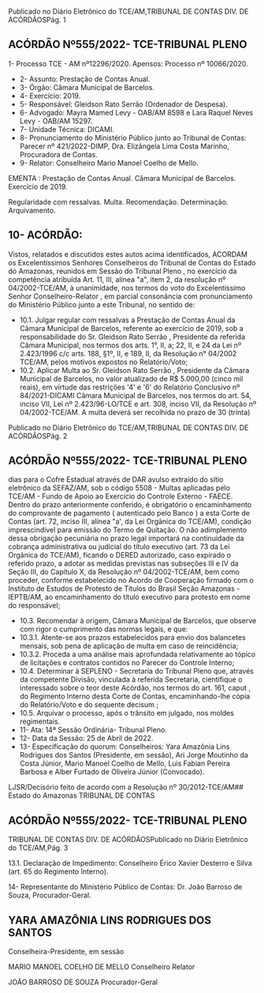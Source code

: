 Publicado  no  Diário  Eletrônico do TCE/AM,TRIBUNAL DE CONTAS DIV. DE ACÓRDÃOSPág. 1

## ACÓRDÃO Nº555/2022- TCE-TRIBUNAL PLENO

1- Processo TCE - AM nº12296/2020. Apensos: Processo nº  10066/2020.

- 2- Assunto: Prestação de Contas Anual.
- 3- Órgão: Câmara Municipal de Barcelos.
- 4- Exercício: 2019.
- 5- Responsável: Gleidson Rato Serrão (Ordenador de Despesa).
- 6- Advogado: Mayra Mamed Levy - OAB/AM 8598 e Lara Raquel Neves Levy - OAB/AM 15297.
- 7- Unidade Técnica: DICAMI.
- 8- Pronunciamento  do  Ministério  Público  junto  ao  Tribunal  de  Contas: Parecer  nº 421/2022-DIMP, Dra. Elizângela Lima Costa Marinho, Procuradora de Contas.
- 9- Relator: Conselheiro Mario Manoel Coelho de Mello.

EMENTA : Prestação  de  Contas  Anual. Câmara Municipal de Barcelos. Exercício de 2019.

Regularidade com ressalvas. Multa. Recomendação. Determinação. Arquivamento.

## 10-  ACÓRDÃO:

Vistos, relatados e discutidos estes autos acima identificados, ACORDAM os Excelentíssimos Senhores Conselheiros do Tribunal de Contas do Estado do Amazonas, reunidos em Sessão do Tribunal Pleno , no exercício da competência atribuída Art. 11, III, alínea "a", item 2, da resolução nº 04/2002-TCE/AM, à unanimidade, nos termos do voto do Excelentíssimo Senhor Conselheiro-Relator , em parcial consonância com pronunciamento do Ministério Público junto a este Tribunal, no sentido de:

- 10.1. Julgar regular com ressalvas a Prestação de Contas Anual da Câmara Municipal de Barcelos, referente ao exercício de 2019, sob a responsabilidade  do  Sr. Gleidson  Rato  Serrão ,  Presidente  da  referida Câmara Municipal,  nos  termos  dos  arts.  1°,  II,  a;  22,  II,  e  24  da  Lei  nº 2.423/1996  c/c  arts.  188,  §1º,  II,  e  189,  II,  da  Resolução  n°  04/2002  TCE/AM, pelos motivos expostos no Relatório/Voto;
- 10.2. Aplicar  Multa ao  Sr. Gleidson  Rato  Serrão , Presidente  da  Câmara Municipal  de  Barcelos,  no  valor  atualizado  de R$  5.000,00 (cinco  mil reais),  em  virtude  das  restrições  '4'  e  '6'  do  Relatório  Conclusivo  nº 84/2021-DICAMI Câmara Municipal de Barcelos, nos termos do art. 54, inciso VII, Lei nº 2.423/96-LO/TCE e art. 308, inciso VII, da Resolução nº 04/2002-TCE/AM. A multa deverá ser recolhida no prazo de 30 (trinta)

Publicado  no  Diário  Eletrônico do TCE/AM,TRIBUNAL DE CONTAS DIV. DE ACÓRDÃOSPág. 2

## ACÓRDÃO Nº555/2022- TCE-TRIBUNAL PLENO

dias para  o  Cofre  Estadual  através  de  DAR  avulso  extraído  do  sítio eletrônico  da  SEFAZ/AM,  sob  o  código  5508  -  Multas  aplicadas  pelo TCE/AM - Fundo de Apoio ao Exercício do Controle Externo  -  FAECE. Dentro do prazo anteriormente conferido, é obrigatório o encaminhamento do comprovante de pagamento ( autenticado pelo Banco ) a esta Corte de Contas  (art.  72,  inciso  III,  alínea  "a',  da  Lei  Orgânica  do  TCE/AM), condição  imprescindível  para  emissão  do  Termo  de  Quitação.  O  não adimplemento  dessa  obrigação  pecuniária  no  prazo  legal  importará  na continuidade da cobrança administrativa ou judicial do título executivo (art. 73  da  Lei  Orgânica  do  TCE/AM),  ficando  o  DERED  autorizado,  caso expirado o referido prazo, a adotar as medidas previstas nas subseções III  e  IV  da  Seção  III,  do  Capítulo  X,  da  Resolução  nº  04/2002-TCE/AM, bem  como  proceder,  conforme  estabelecido  no  Acordo  de  Cooperação firmado  com  o  Instituto  de  Estudos  de  Protesto  de  Títulos  do  Brasil  Seção  Amazonas  -  IEPTB/AM,  ao  encaminhamento  do  título  executivo para protesto em nome do responsável;

- 10.3. Recomendar à origem, Câmara Municipal de Barcelos, que observe com rigor o cumprimento das normas legais, e que:
- 10.3.1. Atente-se aos prazos estabelecidos para envio dos balancetes  mensais,  sob  pena  de  aplicação  de  multa  em caso de reincidência;
- 10.3.2. Proceda  a  uma  análise  mais  aprofundada  relativamente ao  tópico  de  licitações  e  contratos  contidos  no  Parecer  do Controle Interno;
- 10.4. Determinar à  SEPLENO - Secretaria do Tribunal Pleno que, através da competente Divisão, vinculada à referida Secretaria, cientifique o interessado sobre o teor deste Acórdão, nos termos do art. 161, caput , do Regimento  Interno  desta  Corte  de  Contas,  encaminhando-lhe  cópia do Relatório/Voto e do sequente decisum ;
- 10.5. Arquivar o processo, após o trânsito em julgado, nos moldes regimentais.
- 11-  Ata: 14ª Sessão Ordinária- Tribunal Pleno.
- 12-  Data da Sessão: 25 de Abril de 2022.
- 13-  Especificação  do  quorum: Conselheiros:  Yara  Amazônia  Lins  Rodrigues  dos Santos (Presidente,  em  sessão),  Ari  Jorge  Moutinho  da  Costa  Júnior,  Mario  Manoel Coelho  de  Mello,  Luis  Fabian  Pereira  Barbosa  e  Alber  Furtado  de  Oliveira  Júnior (Convocado).

LJSR/Decisório feito de acordo com a Resolução nº 30/2012-TCE/AM## Estado do Amazonas TRIBUNAL DE CONTAS

## ACÓRDÃO Nº555/2022- TCE-TRIBUNAL PLENO

TRIBUNAL DE CONTAS DIV. DE ACÓRDÃOSPublicado  no  Diário  Eletrônico do TCE/AM,Pág. 3

13.1. Declaração de Impedimento: Conselheiro Érico Xavier Desterro e Silva (art. 65 do Regimento Interno).

14-  Representante  do  Ministério  Público  de  Contas: Dr.  João  Barroso  de  Souza, Procurador-Geral.

## YARA AMAZÔNIA LINS RODRIGUES DOS SANTOS

Conselheira-Presidente, em sessão

MARIO MANOEL COELHO DE MELLO Conselheiro Relator

JOÃO BARROSO DE SOUZA Procurador-Geral